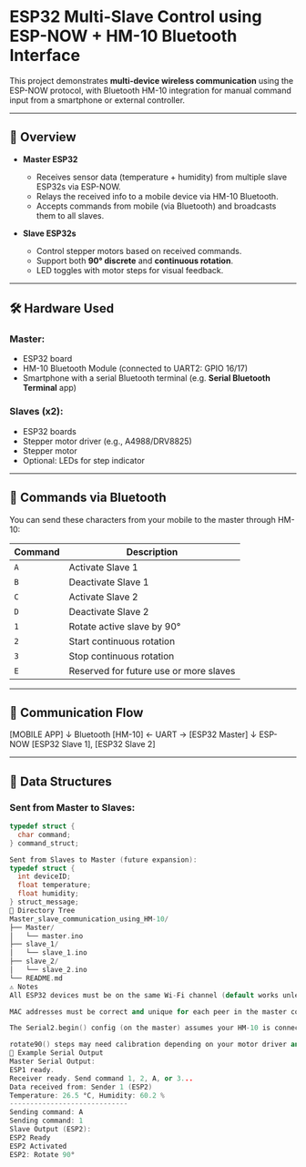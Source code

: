 # ESP32 Multi-Slave Control using ESP-NOW + HM-10 Bluetooth Interface

This project demonstrates **multi-device wireless communication** using the ESP-NOW protocol, with Bluetooth HM-10 integration for manual command input from a smartphone or external controller.

---

## 📡 Overview

- **Master ESP32**
  - Receives sensor data (temperature + humidity) from multiple slave ESP32s via ESP-NOW.
  - Relays the received info to a mobile device via HM-10 Bluetooth.
  - Accepts commands from mobile (via Bluetooth) and broadcasts them to all slaves.

- **Slave ESP32s**
  - Control stepper motors based on received commands.
  - Support both **90° discrete** and **continuous rotation**.
  - LED toggles with motor steps for visual feedback.

---

## 🛠️ Hardware Used

### Master:
- ESP32 board
- HM-10 Bluetooth Module (connected to UART2: GPIO 16/17)
- Smartphone with a serial Bluetooth terminal (e.g. **Serial Bluetooth Terminal** app)

### Slaves (x2):
- ESP32 boards
- Stepper motor driver (e.g., A4988/DRV8825)
- Stepper motor
- Optional: LEDs for step indicator

---

## 📲 Commands via Bluetooth

You can send these characters from your mobile to the master through HM-10:

| Command | Description                             |
|---------|-----------------------------------------|
| `A`     | Activate Slave 1                        |
| `B`     | Deactivate Slave 1                      |
| `C`     | Activate Slave 2                        |
| `D`     | Deactivate Slave 2                      |
| `1`     | Rotate active slave by 90°              |
| `2`     | Start continuous rotation               |
| `3`     | Stop continuous rotation                |
| `E`     | Reserved for future use or more slaves  |

---

## 🔁 Communication Flow

[MOBILE APP]
↓ Bluetooth
[HM-10] ← UART → [ESP32 Master]
↓ ESP-NOW
[ESP32 Slave 1], [ESP32 Slave 2]

---

## 🧠 Data Structures

### Sent from Master to Slaves:

```cpp
typedef struct {
  char command;
} command_struct;

Sent from Slaves to Master (future expansion):
typedef struct {
  int deviceID;
  float temperature;
  float humidity;
} struct_message;
📂 Directory Tree
Master_slave_communication_using_HM-10/
├── Master/
│   └── master.ino
├── slave_1/
│   └── slave_1.ino
├── slave_2/
│   └── slave_2.ino
└── README.md
⚠️ Notes
All ESP32 devices must be on the same Wi-Fi channel (default works unless conflicting).

MAC addresses must be correct and unique for each peer in the master code.

The Serial2.begin() config (on the master) assumes your HM-10 is connected to GPIO 16 (RX) and GPIO 17 (TX). Adjust if needed.

rotate90() steps may need calibration depending on your motor driver and microstepping settings.
🧪 Example Serial Output
Master Serial Output:
ESP1 ready.
Receiver ready. Send command 1, 2, A, or 3...
Data received from: Sender 1 (ESP2)
Temperature: 26.5 °C, Humidity: 60.2 %
-----------------------------
Sending command: A
Sending command: 1
Slave Output (ESP2):
ESP2 Ready
ESP2 Activated
ESP2: Rotate 90°
